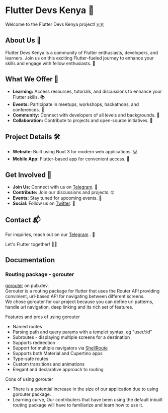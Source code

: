 # Flutter Devs Kenya 🚀

Welcome to the Flutter Devs Kenya project! 🇰🇪

## About Us 👋

Flutter Devs Kenya is a community of Flutter enthusiasts, developers, and learners. Join us on this exciting Flutter-fueled journey to enhance your skills and engage with fellow enthusiasts. 🌟

## What We Offer 🌈

- **Learning:** Access resources, tutorials, and discussions to enhance your Flutter skills. 📚
- **Events:** Participate in meetups, workshops, hackathons, and conferences. 🎉
- **Community:** Connect with developers of all levels and backgrounds. 👥
- **Collaboration:** Contribute to projects and open-source initiatives. 🤝

## Project Details 🛠️

- **Website:** Built using Nuxt 3 for modern web applications. 💻
- **Mobile App:** Flutter-based app for convenient access. 📱

## Get Involved 🙌

- **Join Us:** Connect with us on [Telegram](https://t.me/joinchat/bJY8P_7m5UM3YWE8). 📢
- **Contribute:** Join our discussions and projects. 🤓
- **Events:** Stay tuned for upcoming events. 📅
- **Social:** Follow us on [Twitter](https://twitter.com/KenyaFlutterDev). 📣

## Contact 📬

For inquiries, reach out on our [Telegram](https://t.me/joinchat/bJY8P_7m5UM3YWE8) . 📱

Let's Flutter together! 🦋🚀

## Documentation  

### Routing package - gorouter  

[gorouter](https://pub.dev/) on pub.dev.  
Gorouter is a routing package for flutter that uses the Router API providing convinient, url-based API for navigating between different screens.  
We chose gorouter for our project because you can define url patterns, handle url navigation, deep linking and its rich set of features.  

Features and pros of using gorouter  
- Named routes  
- Parsing path and query params with a templet syntax, eg "user/:id"  
- Subroutes - displaying multiple screens for a destination  
- Supports redirection  
- Support for multiple navigators via [ShellRoute](https://pub.dev/documentation/go_router/latest/go_router/ShellRoute-class.html)  
- Supports both Material and Cupertino apps  
- Type-safe routes  
- Custom transitions and animations  
- Elegant and declarative approach to routing  

Cons of using gorouter  
- There is a potential increase in the size of our application due to using gorouter package.  
- Learning curve, Our contributers that have been using the default inbuilt routing package will have to familiarize and learn how to use it.
